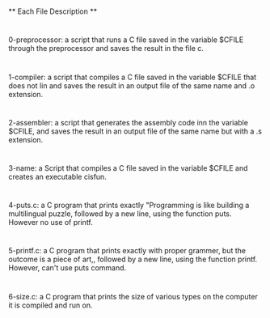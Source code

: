 #
** Each File Description **
#
0-preprocessor: a script that runs a C file saved in the variable $CFILE through the preprocessor and saves the result in the file c.
#
1-compiler: a script that compiles a C file saved in the variable $CFILE that does not lin and saves the result in an output file of the same name and .o extension.
#
2-assembler: a script that generates the assembly code inn the variable $CFILE, and saves the result in an output file of the same name but with a .s extension.
#
3-name: a Script that compiles a C file saved in the variable $CFILE and creates an executable cisfun.
#
4-puts.c: a C program that prints exactly "Programming is like building a multilingual puzzle, followed by a new line, using the function puts. However no use of printf.
#
5-printf.c: a C program that prints exactly with proper grammer, but the outcome is a piece of art,, followed by a new line, using the function printf. However, can't use puts command.
#
6-size.c: a C program that prints the size of various types on the computer it is compiled and run on.
#
